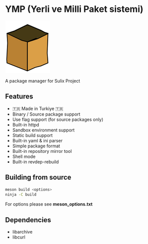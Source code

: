 # YMP (Yerli ve Milli Paket sistemi)
![ymp logo](data/application-x-ymp.svg)

A package manager for Sulix Project

## Features
* 🇹🇷 Made in Turkiye 🇹🇷
* Binary / Source package support
* Use flag support (for source packages only)
* Built-in httpd
* Sandbox environment support
* Static build support
* Built-in yaml & ini parser
* Simple package format
* Built-in repository mirror tool
* Shell mode
* Built-in revdep-rebuild

## Building from source

```bash
meson build <options>
ninja -C build
```

For options please see **meson_options.txt**

## Dependencies
* libarchive
* libcurl
